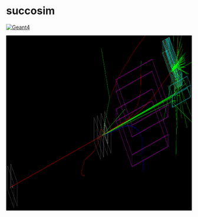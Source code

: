 # succosim

[![Geant4](https://img.shields.io/badge/Geant4-10.05-blue.svg)](http://www.geant4.org/geant4/)

<p align="center">
    <img src="./readme_pics/test_mode.png" alt="readme_pics/anaKrys_setup_example.png" width="900" height="475">
</p>
